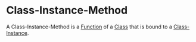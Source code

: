 # Class-Instance-Method

A Class-Instance-Method is a [Function](250000003.md) of a [Class](250000029.md) that is bound to a [Class-Instance](250000036.md).